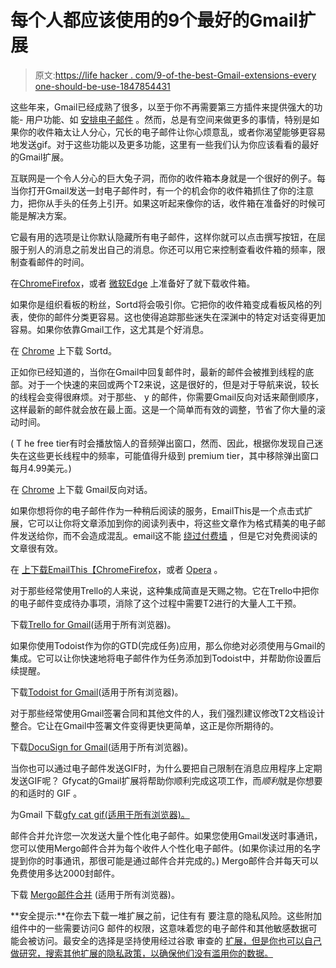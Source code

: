 # 每个人都应该使用的9个最好的Gmail扩展

> 原文:[https://life hacker . com/9-of-the-best-Gmail-extensions-every one-should-be-use-1847854431](https://lifehacker.com/9-of-the-best-gmail-extensions-everyone-should-be-using-1847854431)

这些年来，Gmail已经成熟了很多，以至于你不再需要第三方插件来提供强大的功能- 用户功能、如 [安排电子邮件](https://lifehacker.com/how-to-schedule-emails-with-gmails-new-feature-1833717623) 。然而，总是有空间来做更多的事情，特别是如果你的收件箱太让人分心，冗长的电子邮件让你心烦意乱，或者你渴望能够更容易地发送gif。对于这些功能以及更多功能，这里有一些我们认为你应该看看的最好的Gmail扩展。

互联网是一个令人分心的巨大兔子洞，而你的收件箱本身就是一个很好的例子。每当你打开Gmail发送一封电子邮件时，有一个的机会你的收件箱抓住了你的注意力，把你从手头的任务上引开。如果这听起来像你的话，收件箱在准备好的时候可能是解决方案。

它最有用的选项是让你默认隐藏所有电子邮件，这样你就可以点击撰写按钮，在屈服于别人的消息之前发出自己的消息。你还可以用它来控制查看收件箱的频率，限制查看邮件的时间。

在[Chrome](https://chrome.google.com/webstore/detail/cdedhgmbfjhobfnphaoihdfmnjidcpim)[Firefox](https://addons.mozilla.org/firefox/addon/inbox-when-ready/)，或者 [微软Edge](https://microsoftedge.microsoft.com/addons/detail/inbox-when-ready/ebbjmeincbnkmeoedbjanjlfcdnjmkpn) 上准备好了就下载收件箱。

如果你是组织看板的粉丝，Sortd将会吸引你。它把你的收件箱变成看板风格的列表，使你的邮件分类更容易。这也使得追踪那些迷失在深渊中的特定对话变得更加容易。如果你依靠Gmail工作，这尤其是个好消息。

在 [Chrome](https://chrome.google.com/webstore/detail/sortd-for-gmail/aohlfneeliakfcefeffppfplagbccbni) 上下载 Sortd。

正如你已经知道的，当你在Gmail中回复邮件时，最新的邮件会被推到线程的底部。对于一个快速的来回或两个T2来说，这是很好的，但是对于导航来说，较长的线程会变得很麻烦。对于那些、 y 的邮件，你需要Gmail反向对话来颠倒顺序，这样最新的邮件就会放在最上面。这是一个简单而有效的调整，节省了你大量的滚动时间。

( T he free tier有时会播放恼人的音频弹出窗口，然而、因此，根据你发现自己迷失在这些更长线程中的频率，可能值得升级到 premium tier，其中移除弹出窗口每月4.99美元。)

在 [Chrome](https://chrome.google.com/webstore/detail/gmail-reverse-conversatio/kfgepjmmgamniaefbjlbacahkjjnjoaa?hl=en) 上下载 Gmail反向对话。

如果你想将你的电子邮件作为一种稍后阅读的服务，EmailThis是一个点击式扩展，它可以让你将文章添加到你的阅读列表中，将这些文章作为格式精美的电子邮件发送给你，而不会造成混乱。email这不能 [绕过付费墙](https://lifehacker.com/how-to-get-past-a-paywall-to-read-an-article-for-free-1847800292) ，但是它对免费阅读的文章很有效。

在 [上下载EmailThis【Chrome](https://chrome.google.com/webstore/detail/email-this/lgblkllcjgihfnlefhnnpppndbbjallh)[Firefox](https://addons.mozilla.org/en-US/firefox/addon/emailthis)，或者 [Opera](https://addons.opera.com/en/extensions/details/email-this/) 。

对于那些经常使用Trello的人来说，这种集成简直是天赐之物。它在Trello中把你的电子邮件变成待办事项，消除了这个过程中需要T2进行的大量人工干预。

下载[Trello for Gmail](https://workspace.google.com/marketplace/app/trello_for_gmail/710372432947)(适用于所有浏览器)。

如果你使用Todoist作为你的GTD(完成任务)应用，那么你绝对必须使用与Gmail的集成。它可以让你快速地将电子邮件作为任务添加到Todoist中，并帮助你设置后续提醒。

下载[Todoist for Gmail](https://workspace.google.com/marketplace/app/todoist_for_gmail/815972520808)(适用于所有浏览器)。

对于那些经常使用Gmail签署合同和其他文件的人，我们强烈建议修改T2文档设计整合。它让在Gmail中签署文件变得更快更简单，这正是你所期待的。

下载[DocuSign for Gmail](https://workspace.google.com/marketplace/app/docusign_esignature_for_google_workspace/469176070494)(适用于所有浏览器)。

当你也可以通过电子邮件发送GIF时，为什么要把自己限制在消息应用程序上定期发送GIF呢？ Gfycat的Gmail扩展将帮助你顺利完成这项工作，而*顺利*就是你想要的和适时的 GIF 。

为Gmail 下载[gfy cat gif(适用于所有浏览器)。](https://workspace.google.com/marketplace/app/gfycat_gifs_for_gmail/410858369375)

邮件合并允许您一次发送大量个性化电子邮件。如果您使用Gmail发送时事通讯，您可以使用Mergo邮件合并为每个收件人个性化电子邮件。(如果你读过用的名字提到你的时事通讯，那很可能是通过邮件合并完成的。) Mergo邮件合并每天可以免费使用多达2000封邮件。

下载 [Mergo邮件合并](https://workspace.google.com/marketplace/app/mergo_mail_merge/91302273949) (适用于所有浏览器)。

**安全提示:**在你去下载一堆扩展之前，记住有有 要注意的隐私风险。这些附加组件中的一些需要访问G 邮件的权限，这意味着您的电子邮件和其他敏感数据可能会被访问。最安全的选择是坚持使用经过谷歌 审查的 [扩展，但是你也可以自己做研究，搜索其他扩展的隐私政策，以确保他们没有滥用你的数据。](https://workspace.google.com/marketplace/category/works-with-gmail)